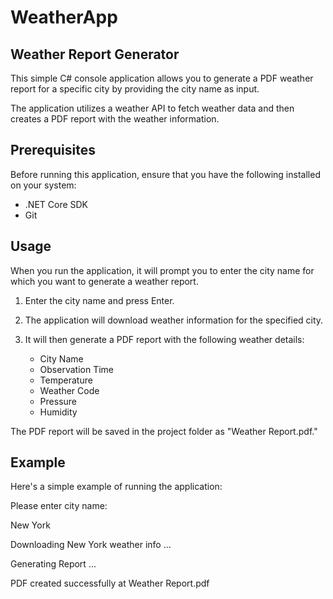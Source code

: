 # WeatherApp

## Weather Report Generator

This simple C# console application allows you to generate a PDF weather report for a specific city by providing the city name as input. 

The application utilizes a weather API to fetch weather data and then creates a PDF report with the weather information.

## Prerequisites

Before running this application, ensure that you have the following installed on your system:

* .NET Core SDK
* Git

## Usage

When you run the application, it will prompt you to enter the city name for which you want to generate a weather report. 

1. Enter the city name and press Enter. 
2. The application will download weather information for the specified city. 
3. It will then generate a PDF report with the following weather details:

   * City Name
   * Observation Time
   * Temperature
   * Weather Code
   * Pressure
   * Humidity

The PDF report will be saved in the project folder as "Weather Report.pdf."

## Example

Here's a simple example of running the application:

Please enter city name:

New York

Downloading New York weather info ...

Generating Report ...

PDF created successfully at Weather Report.pdf
